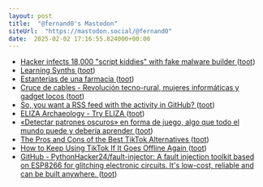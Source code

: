```yaml
---
layout: post
title:  "@fernand0's Mastodon"
siteUrl:  "https://mastodon.social/@fernand0"
date:  2025-02-02 17:16:55.824000+00:00
---
```

*  [Hacker infects 18,000 "script kiddies" with fake malware builder ](https://www.bleepingcomputer.com/news/security/hacker-infects-18-000-script-kiddies-with-fake-malware-builder) ([toot](https://mastodon.social/@fernand0/113935424934585512))
*  [Learning Synths ](https://learningsynths.ableton.com/en/get-starte) ([toot](https://mastodon.social/@fernand0/113935285493822555))
*  [Estanterías de una farmacia ](https://www.flickr.com/photos/fernand0/54286802960) ([toot](https://mastodon.social/@fernand0/113935203674486735))
*  [Cruce de cables - Revolución tecno-rural, mujeres informáticas y gadget locos ](https://www.rtve.es/play/audios/cruce-de-cables/cruce-cables-revolucion-tecno-rural-mujeres-informaticas-gadget-locos/16401762) ([toot](https://mastodon.social/@fernand0/113935009279213305))
*  [So, you want a RSS feed with the activity in GitHub? ](https://dev.to/fernand0/so-you-want-a-rss-feed-with-the-activity-in-github-2pa) ([toot](https://mastodon.social/@fernand0/113934324103848333))
*  [ELIZA Archaeology - Try ELIZA ](https://sites.google.com/view/elizaarchaeology/try-eliz) ([toot](https://mastodon.social/@fernand0/113934253322066517))
*  [«Detectar patrones oscuros» en forma de juego, algo que todo el mundo puede y debería aprender ](https://www.microsiervos.com/archivo/internet/detectar-patrones-oscuros-en-forma-de-juego-algo-que-todo-el-mundo-puede-y-deberia-aprender.htm) ([toot](https://mastodon.social/@fernand0/113934027358333868))
*  [The Pros and Cons of the Best TikTok Alternatives ](https://lifehacker.com/tech/the-pros-and-cons-of-best-tiktok-alternative) ([toot](https://mastodon.social/@fernand0/113933743678546257))
*  [How to Keep Using TikTok If It Goes Offline Again ](https://lifehacker.com/tech/how-to-use-tiktok-if-its-banned-in-the-u) ([toot](https://mastodon.social/@fernand0/113933536818328527))
*  [GitHub - PythonHacker24/fault-injector: A fault injection toolkit based on ESP8266 for glitching electronic circuits. It's low-cost, reliable and can be built anywhere. ](https://github.com/PythonHacker24/fault-injecto) ([toot](https://mastodon.social/@fernand0/113932707196430619))
